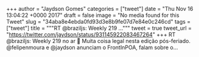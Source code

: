 
+++
author = "Jaydson Gomes"
categories = ["tweet"]
date = "Thu Nov 16 13:04:22 +0000 2017"
draft = false
image = "No media found for this Tweet"
slug = "34aba8e4ebda0fd93d3e8b9fe07d7e84e0c246cd"
tags = ["tweet"]
title = """RT @braziljs: Weekly 219 ..."""
tweet = true
tweet_url = "https://twitter.com/jaydson/status/931145922083467264"
+++
RT @braziljs: Weekly 219 no ar 🚀
Muita coisa legal nesta edição pós-feriado.
@felipenmoura e @jaydson anunciam o FrontInPOA, falam sobre o…
